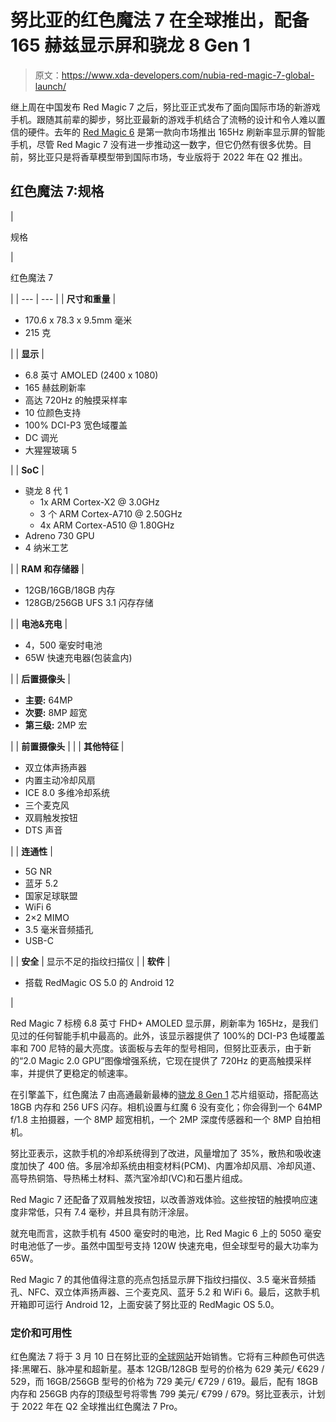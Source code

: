 # 努比亚的红色魔法 7 在全球推出，配备 165 赫兹显示屏和骁龙 8 Gen 1

> 原文：<https://www.xda-developers.com/nubia-red-magic-7-global-launch/>

继上周在中国发布 Red Magic 7 之后，努比亚正式发布了面向国际市场的新游戏手机。跟随其前辈的脚步，努比亚最新的游戏手机结合了流畅的设计和令人难以置信的硬件。去年的 [Red Magic 6](https://www.xda-developers.com/red-magic-6-series-global-launch/) 是第一款向市场推出 165Hz 刷新率显示屏的智能手机，尽管 Red Magic 7 没有进一步推动这一数字，但它仍然有很多优势。目前，努比亚只是将香草模型带到国际市场，专业版将于 2022 年在 Q2 推出。

## 红色魔法 7:规格

| 

规格

 | 

红色魔法 7

 |
| --- | --- |
| **尺寸和重量** | 

*   170.6 x 78.3 x 9.5mm 毫米
*   215 克

 |
| **显示** | 

*   6.8 英寸 AMOLED (2400 x 1080)
*   165 赫兹刷新率
*   高达 720Hz 的触摸采样率
*   10 位颜色支持
*   100% DCI-P3 宽色域覆盖
*   DC 调光
*   大猩猩玻璃 5

 |
| **SoC** | 

*   骁龙 8 代 1
    *   1x ARM Cortex-X2 @ 3.0GHz
    *   3 个 ARM Cortex-A710 @ 2.50GHz
    *   4x ARM Cortex-A510 @ 1.80GHz
*   Adreno 730 GPU
*   4 纳米工艺

 |
| **RAM 和存储器** | 

*   12GB/16GB/18GB 内存
*   128GB/256GB UFS 3.1 闪存存储

 |
| **电池&充电** | 

*   4，500 毫安时电池
*   65W 快速充电器(包装盒内)

 |
| **后置摄像头** | 

*   **主要:** 64MP
*   **次要:** 8MP 超宽
*   **第三级:** 2MP 宏

 |
| **前置摄像头** |  |
| **其他特征** | 

*   双立体声扬声器
*   内置主动冷却风扇
*   ICE 8.0 多维冷却系统
*   三个麦克风
*   双肩触发按钮
*   DTS 声音

 |
| **连通性** | 

*   5G NR
*   蓝牙 5.2
*   国家足球联盟
*   WiFi 6
*   2×2 MIMO
*   3.5 毫米音频插孔
*   USB-C

 |
| **安全** | 显示不足的指纹扫描仪 |
| **软件** | 

*   搭载 RedMagic OS 5.0 的 Android 12

 |

Red Magic 7 标榜 6.8 英寸 FHD+ AMOLED 显示屏，刷新率为 165Hz，是我们见过的任何智能手机中最高的。此外，该显示器提供了 100%的 DCI-P3 色域覆盖率和 700 尼特的最大亮度。该面板与去年的型号相同，但努比亚表示，由于新的“2.0 Magic 2.0 GPU”图像增强系统，它现在提供了 720Hz 的更高触摸采样率，并提供了更稳定的帧速率。

在引擎盖下，红色魔法 7 由高通最新最棒的[骁龙 8 Gen 1](https://www.xda-developers.com/qualcomm-snapdragon-8-gen-1/) 芯片组驱动，搭配高达 18GB 内存和 256 UFS 闪存。相机设置与红魔 6 没有变化；你会得到一个 64MP f/1.8 主拍摄器，一个 8MP 超宽相机，一个 2MP 深度传感器和一个 8MP 自拍相机。

努比亚表示，这款手机的冷却系统得到了改进，风量增加了 35%，散热和吸收速度加快了 400 倍。多层冷却系统由相变材料(PCM)、内置冷却风扇、冷却风道、高导热铜箔、导热稀土材料、蒸汽室冷却(VC)和石墨片组成。

Red Magic 7 还配备了双肩触发按钮，以改善游戏体验。这些按钮的触摸响应速度非常低，只有 7.4 毫秒，并且具有防汗涂层。

就充电而言，这款手机有 4500 毫安时的电池，比 Red Magic 6 上的 5050 毫安时电池低了一步。虽然中国型号支持 120W 快速充电，但全球型号的最大功率为 65W。

Red Magic 7 的其他值得注意的亮点包括显示屏下指纹扫描仪、3.5 毫米音频插孔、NFC、双立体声扬声器、三个麦克风、蓝牙 5.2 和 WiFi 6。最后，这款手机开箱即可运行 Android 12，上面安装了努比亚的 RedMagic OS 5.0。

### 定价和可用性

红色魔法 7 将于 3 月 10 日在努比亚的[全球网站](https://na.redmagic.gg/)开始销售。它将有三种颜色可供选择:黑曜石、脉冲星和超新星。基本 12GB/128GB 型号的价格为 629 美元/ €629 / 529，而 16GB/256GB 型号的价格为 729 美元/ €729 / 619。最后，配有 18GB 内存和 256GB 内存的顶级型号将零售 799 美元/ €799 / 679。努比亚表示，计划于 2022 年在 Q2 全球推出红色魔法 7 Pro。